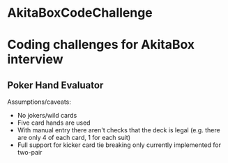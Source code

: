 # AkitaBoxCodeChallenge
<h1>Coding challenges for AkitaBox interview</h1>

<h2>Poker Hand Evaluator</h2>
Assumptions/caveats:
<ul>
<li> No jokers/wild cards </li>
<li> Five card hands are used</li>
<li> With manual entry there aren't checks that the deck is legal (e.g. there are only 4 of each card, 1 for each suit)
<li> Full support for kicker card tie breaking only currently implemented for two-pair </li>
